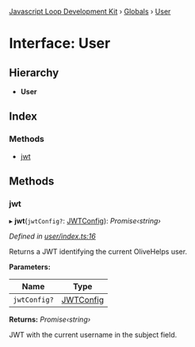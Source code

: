 [Javascript Loop Development Kit](../README.md) › [Globals](../globals.md) › [User](user.md)

# Interface: User

## Hierarchy

* **User**

## Index

### Methods

* [jwt](user.md#jwt)

## Methods

###  jwt

▸ **jwt**(`jwtConfig?`: [JWTConfig](jwtconfig.md)): *Promise‹string›*

*Defined in [user/index.ts:16](https://github.com/open-olive/loop-development-kit/blob/ba5f0aac/ldk/javascript/src/user/index.ts#L16)*

Returns a JWT identifying the current OliveHelps user.

**Parameters:**

Name | Type |
------ | ------ |
`jwtConfig?` | [JWTConfig](jwtconfig.md) |

**Returns:** *Promise‹string›*

JWT with the current username in the subject field.
